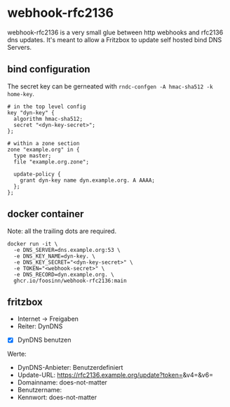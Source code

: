 # webhook-rfc2136

webhook-rfc2136 is a very small glue between http webhooks and rfc2136 dns updates. It's meant to allow a Fritzbox to update self hosted bind DNS Servers.

## bind configuration

The secret key can be gerneated with `rndc-confgen -A hmac-sha512 -k home-key`.

```
# in the top level config
key "dyn-key" {
  algorithm hmac-sha512;
  secret "<dyn-key-secret>";
};

# within a zone section
zone "example.org" in {
  type master;
  file "example.org.zone";

  update-policy {
    grant dyn-key name dyn.example.org. A AAAA;
  };
};
```

## docker container

Note: all the trailing dots are required.

```
docker run -it \
  -e DNS_SERVER=dns.example.org:53 \
  -e DNS_KEY_NAME=dyn-key. \
  -e DNS_KEY_SECRET="<dyn-key-secret>" \
  -e TOKEN="<webhook-secret>" \
  -e DNS_RECORD=dyn.example.org. \
  ghcr.io/foosinn/webhook-rfc2136:main
```

## fritzbox

* Internet -> Freigaben
* Reiter: DynDNS
* [x] DynDNS benutzen

Werte:

* DynDNS-Anbieter: Benutzerdefiniert
* Update-URL: https://rfc2136.example.org/update?token=<username>&v4=<ipaddr>&v6=<ip6addr>
* Domainname: does-not-matter
* Benutzername: <webhook-secret>
* Kennwort: does-not-matter
